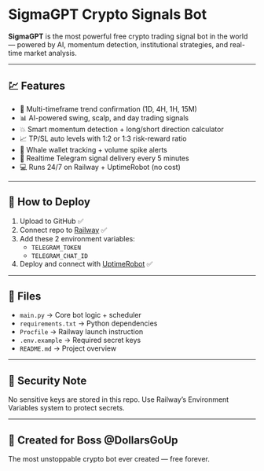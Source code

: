 # SigmaGPT Crypto Signals Bot

**SigmaGPT** is the most powerful free crypto trading signal bot in the world — powered by AI, momentum detection, institutional strategies, and real-time market analysis.

---

## 💹 Features

- 🔁 Multi-timeframe trend confirmation (1D, 4H, 1H, 15M)
- 📊 AI-powered swing, scalp, and day trading signals
- 💥 Smart momentum detection + long/short direction calculator
- 📈 TP/SL auto levels with 1:2 or 1:3 risk-reward ratio
- 🧠 Whale wallet tracking + volume spike alerts
- 📡 Realtime Telegram signal delivery every 5 minutes
- 💻 Runs 24/7 on Railway + UptimeRobot (no cost)

---

## 🚀 How to Deploy

1. Upload to GitHub ✅  
2. Connect repo to [Railway](https://railway.app) ✅  
3. Add these 2 environment variables:  
   - `TELEGRAM_TOKEN`  
   - `TELEGRAM_CHAT_ID`  
4. Deploy and connect with [UptimeRobot](https://uptimerobot.com) ✅

---

## 📂 Files

- `main.py` → Core bot logic + scheduler  
- `requirements.txt` → Python dependencies  
- `Procfile` → Railway launch instruction  
- `.env.example` → Required secret keys  
- `README.md` → Project overview

---

## 🔐 Security Note

No sensitive keys are stored in this repo. Use Railway’s Environment Variables system to protect secrets.

---

## 👑 Created for Boss @DollarsGoUp

The most unstoppable crypto bot ever created — free forever.

